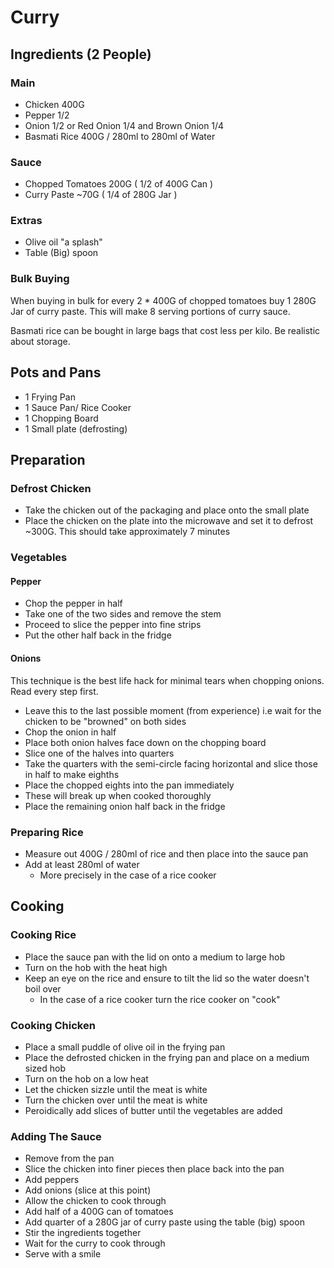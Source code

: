 # Curry

## Ingredients (2 People)

### Main

- Chicken 400G
- Pepper 1/2
- Onion 1/2 or Red Onion 1/4 and Brown Onion 1/4
- Basmati Rice 400G / 280ml to 280ml of Water

### Sauce

- Chopped Tomatoes 200G ( 1/2 of 400G Can )
- Curry Paste ~70G ( 1/4 of 280G Jar )

### Extras

- Olive oil "a splash"
- Table (Big) spoon

### Bulk Buying

When buying in bulk for every 2 * 400G of chopped tomatoes buy 1 280G Jar of curry paste. This will make 8 serving portions of curry sauce.

Basmati rice can be bought in large bags that cost less per kilo. Be realistic about storage.

## Pots and Pans

- 1 Frying Pan
- 1 Sauce Pan/ Rice Cooker
- 1 Chopping Board
- 1 Small plate (defrosting)

## Preparation

### Defrost Chicken

- Take the chicken out of the packaging and place onto the small plate
- Place the chicken on the plate into the microwave and set it to defrost ~300G. This should take approximately 7 minutes

### Vegetables

#### Pepper

- Chop the pepper in half
- Take one of the two sides and remove the stem
- Proceed to slice the pepper into fine strips
- Put the other half back in the fridge

#### Onions

This technique is the best life hack for minimal tears when chopping onions. Read every step first.

- Leave this to the last possible moment (from experience) i.e wait for the chicken to be "browned" on both sides
- Chop the onion in half
- Place both onion halves face down on the chopping board
- Slice one of the halves into quarters
- Take the quarters with the semi-circle facing horizontal and slice those in half to make eighths
- Place the chopped eights into the pan immediately
- These will break up when cooked thoroughly
- Place the remaining onion half back in the fridge

### Preparing Rice

- Measure out 400G / 280ml of rice and then place into the sauce pan
- Add at least 280ml of water
  - More precisely in the case of a rice cooker

## Cooking

### Cooking Rice

- Place the sauce pan with the lid on onto a medium to large hob
- Turn on the hob with the heat high
- Keep an eye on the rice and ensure to tilt the lid so the water doesn't boil over
  - In the case of a rice cooker turn the rice cooker on "cook"

### Cooking Chicken

- Place a small puddle of olive oil in the frying pan
- Place the defrosted chicken in the frying pan and place on a medium sized hob
- Turn on the hob on a low heat
- Let the chicken sizzle until the meat is white
- Turn the chicken over until the meat is white
- Peroidically add slices of butter until the vegetables are added

### Adding The Sauce

- Remove from the pan
- Slice the chicken into finer pieces then place back into the pan
- Add peppers
- Add onions (slice at this point)
- Allow the chicken to cook through
- Add half of a 400G can of tomatoes
- Add quarter of a 280G jar of curry paste using the table (big) spoon
- Stir the ingredients together
- Wait for the curry to cook through
- Serve with a smile
